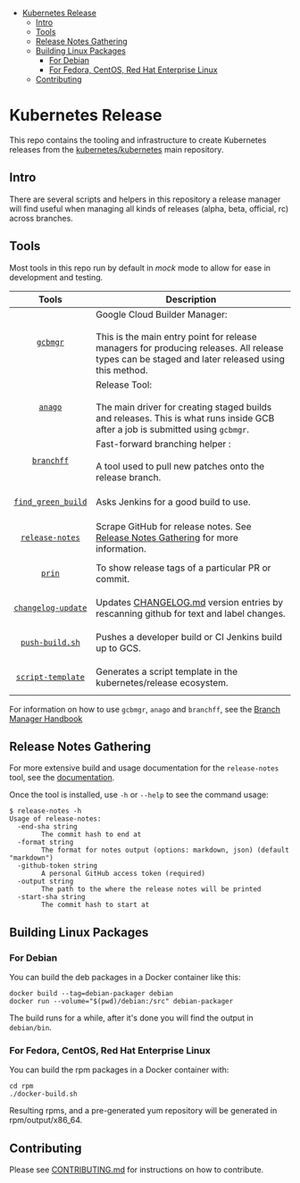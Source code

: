 <!-- BEGIN MUNGE: GENERATED_TOC -->
- [Kubernetes Release](#kubernetes-release)
  - [Intro](#intro)
  - [Tools](#tools)
  - [Release Notes Gathering](#release-notes-gathering)
  - [Building Linux Packages](#building-linux-packages)
    - [For Debian](#for-debian)
    - [For Fedora, CentOS, Red Hat Enterprise Linux](#for-fedora-centos-red-hat-enterprise-linux)
  - [Contributing](#contributing)
<!-- END MUNGE: GENERATED_TOC -->

# Kubernetes Release

This repo contains the tooling and infrastructure to create Kubernetes releases from the [kubernetes/kubernetes](https://github.com/kubernetes/kubernetes) main repository.

## Intro

There are several scripts and helpers in this repository a release
manager will find useful when managing all kinds of releases (alpha,
beta, official, rc) across branches.

## Tools

Most tools in this repo run by default in *mock* mode to allow for ease in
development and testing.

Tools | Description
 :---: | --
[`gcbmgr`](https://github.com/kubernetes/release/blob/master/gcbmgr) | Google Cloud Builder Manager: <br/><br/> This is the main entry point for release managers for producing releases. All release types can be staged and later released using this method.
[`anago`](https://github.com/kubernetes/release/blob/master/anago) | Release Tool: <br/><br/> The main driver for creating staged builds and releases. This is what runs inside GCB after a job is submitted using `gcbmgr`.
[`branchff`](https://github.com/kubernetes/release/blob/master/branchff) | Fast-forward branching helper : <br/><br/> A tool used to pull new patches onto the release branch.
<br/> [`find_green_build`](https://github.com/kubernetes/release/blob/master/find_green_build) <br/><br/> | Asks Jenkins for a good build to use.
<br/> [`release-notes`](https://github.com/kubernetes/release/blob/master/cmd/release-notes) <br/><br/> | Scrape GitHub for release notes. See [Release Notes Gathering](#release-notes-gathering) for more information.
<br/> [`prin`](https://github.com/kubernetes/release/blob/master/prin) <br/><br/> | To show release tags of a particular PR or commit.
<br/> [`changelog-update`](https://github.com/kubernetes/release/blob/master/changelog-update) <br/><br/> | Updates [CHANGELOG.md](https://github.com/kubernetes/kubernetes/blob/master/CHANGELOG.md) version entries by rescanning github for text and label changes.
<br/> [`push-build.sh`](https://github.com/kubernetes/release/blob/master/push-build.sh) <br/><br/> | Pushes a developer build or CI Jenkins build up to GCS.
<br/> [`script-template`](https://github.com/kubernetes/release/blob/master/script-template) <br/><br/> | Generates a script template in the kubernetes/release ecosystem.

For information on how to use `gcbmgr`, `anago` and `branchff`, see the [Branch Manager Handbook](https://git.k8s.io/sig-release/release-engineering/role-handbooks/branch-manager.md)

## Release Notes Gathering

For more extensive build and usage documentation for the `release-notes` tool, see the [documentation](./cmd/release-notes/README.md).

Once the tool is installed, use `-h` or `--help` to see the command usage:

```
$ release-notes -h
Usage of release-notes:
  -end-sha string
        The commit hash to end at
  -format string
        The format for notes output (options: markdown, json) (default "markdown")
  -github-token string
        A personal GitHub access token (required)
  -output string
        The path to the where the release notes will be printed
  -start-sha string
        The commit hash to start at
```

## Building Linux Packages

### For Debian

You can build the deb packages in a Docker container like this:
```
docker build --tag=debian-packager debian
docker run --volume="$(pwd)/debian:/src" debian-packager
```

The build runs for a while, after it's done you will find the output in `debian/bin`.

### For Fedora, CentOS, Red Hat Enterprise Linux

You can build the rpm packages in a Docker container with:

```
cd rpm
./docker-build.sh
```

Resulting rpms, and a pre-generated yum repository will be generated in rpm/output/x86_64.

## Contributing

Please see [CONTRIBUTING.md](CONTRIBUTING.md) for instructions on how to contribute.
